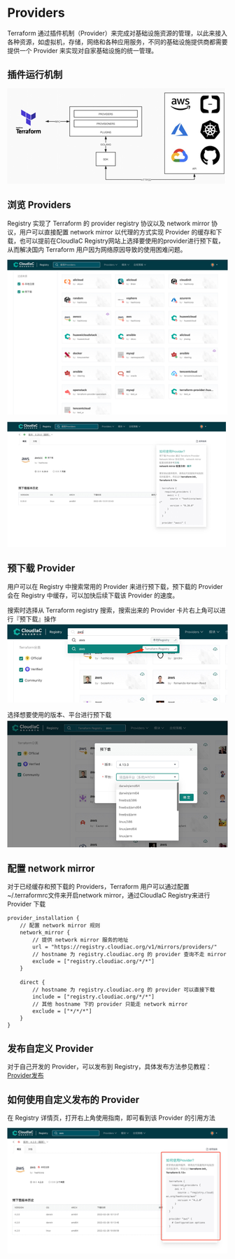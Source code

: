# Providers

Terraform 通过插件机制（Provider）来完成对基础设施资源的管理，以此来接入各种资源，如虚拟机，存储，网络和各种应用服务，不同的基础设施提供商都需要提供一个 Provider 来实现对自家基础设施的统一管理。

## 插件运行机制

![img.png](../images/provider.png)

## 浏览 Providers
Registry 实现了 Terraform 的 provider registry 协议以及 network mirror 协议，用户可以直接配置 network mirror 以代理的方式实现 Provider 的缓存和下载，也可以提前在CloudIaC Registry网站上选择要使用的provider进行预下载，从而解决国内 Terraform 用户因为网络原因导致的使用困难问题。

![img.png](../images/provider01.png)

![img.png](../images/provider02.png)

## 预下载 Provider
用户可以在 Registry 中搜索常用的 Provider 来进行预下载，预下载的 Provider 会在 Registry 中缓存，可以加快后续下载该 Provider 的速度。

搜索时选择从 Terraform registry 搜索，搜索出来的 Provider 卡片右上角可以进行『预下载』操作
![img.png](../images/provider-predown.png)

选择想要使用的版本、平台进行预下载
![img.png](../images/provider-predown02.png)

## 配置 network mirror
对于已经缓存和预下载的 Providers，Terraform 用户可以通过配置~/.terraformrc文件来开启network mirror，通过CloudIaC Registry来进行 Provider 下载

```hcl
provider_installation {
    // 配置 network mirror 规则
    network_mirror {	
        // 提供 network mirror 服务的地址
        url = "https://registry.cloudiac.org/v1/mirrors/providers/"
        // hostname 为 registry.cloudiac.org 的 provider 查询不走 mirror
        exclude = ["registry.cloudiac.org/*/*"]
    }

    direct {
        // hostname 为 registry.cloudiac.org 的 provider 可以直接下载 
        include = ["registry.cloudiac.org/*/*"]
        // 其他 hostname 下的 provider 只能走 network mirror 
        exclude = ["*/*/*"]
    }
}
```

## 发布自定义 Provider
对于自己开发的 Provider，可以发布到 Registry，具体发布方法参见教程：[Provider发布](/tutorials/mkdocs/cases/provider-publish.md)

## 如何使用自定义发布的 Provider
在 Registry 详情页，打开右上角使用指南，即可看到该 Provider 的引用方法

![img.png](../images/provider-usage.png)